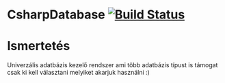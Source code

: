 # CsharpDatabase [![Build Status](https://travis-ci.org/megax/CsharpDatabase.png?branch=master)](https://travis-ci.org/megax/CsharpDatabase)

# Ismertetés

Univerzális adatbázis kezelő rendszer ami több adatbázis típust is támogat csak ki kell választani melyiket akarjuk használni :)
